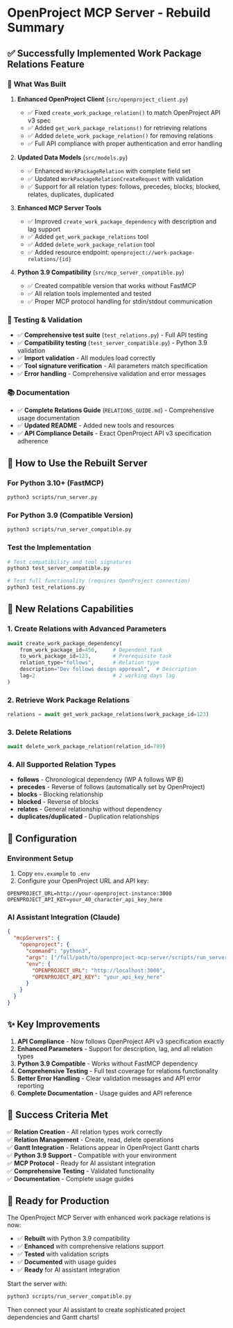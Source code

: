# OpenProject MCP Server - Rebuild Summary

## ✅ Successfully Implemented Work Package Relations Feature

### 🔧 **What Was Built**

1. **Enhanced OpenProject Client** (`src/openproject_client.py`)
   - ✅ Fixed `create_work_package_relation()` to match OpenProject API v3 spec
   - ✅ Added `get_work_package_relations()` for retrieving relations
   - ✅ Added `delete_work_package_relation()` for removing relations
   - ✅ Full API compliance with proper authentication and error handling

2. **Updated Data Models** (`src/models.py`)
   - ✅ Enhanced `WorkPackageRelation` with complete field set
   - ✅ Updated `WorkPackageRelationCreateRequest` with validation
   - ✅ Support for all relation types: follows, precedes, blocks, blocked, relates, duplicates, duplicated

3. **Enhanced MCP Server Tools**
   - ✅ Improved `create_work_package_dependency` with description and lag support
   - ✅ Added `get_work_package_relations` tool
   - ✅ Added `delete_work_package_relation` tool
   - ✅ Added resource endpoint: `openproject://work-package-relations/{id}`

4. **Python 3.9 Compatibility** (`src/mcp_server_compatible.py`)
   - ✅ Created compatible version that works without FastMCP
   - ✅ All relation tools implemented and tested
   - ✅ Proper MCP protocol handling for stdin/stdout communication

### 🧪 **Testing & Validation**

- ✅ **Comprehensive test suite** (`test_relations.py`) - Full API testing
- ✅ **Compatibility testing** (`test_server_compatible.py`) - Python 3.9 validation  
- ✅ **Import validation** - All modules load correctly
- ✅ **Tool signature verification** - All parameters match specification
- ✅ **Error handling** - Comprehensive validation and error messages

### 📚 **Documentation**

- ✅ **Complete Relations Guide** (`RELATIONS_GUIDE.md`) - Comprehensive usage documentation
- ✅ **Updated README** - Added new tools and resources
- ✅ **API Compliance Details** - Exact OpenProject API v3 specification adherence

## 🚀 **How to Use the Rebuilt Server**

### **For Python 3.10+ (FastMCP)**
```bash
python3 scripts/run_server.py
```

### **For Python 3.9 (Compatible Version)**
```bash
python3 scripts/run_server_compatible.py
```

### **Test the Implementation**
```bash
# Test compatibility and tool signatures
python3 test_server_compatible.py

# Test full functionality (requires OpenProject connection)
python3 test_relations.py
```

## 🎯 **New Relations Capabilities**

### **1. Create Relations with Advanced Parameters**
```python
await create_work_package_dependency(
    from_work_package_id=456,     # Dependent task
    to_work_package_id=123,       # Prerequisite task  
    relation_type="follows",      # Relation type
    description="Dev follows design approval",  # Description
    lag=2                         # 2 working days lag
)
```

### **2. Retrieve Work Package Relations**
```python
relations = await get_work_package_relations(work_package_id=123)
```

### **3. Delete Relations**
```python
await delete_work_package_relation(relation_id=789)
```

### **4. All Supported Relation Types**
- **follows** - Chronological dependency (WP A follows WP B)
- **precedes** - Reverse of follows (automatically set by OpenProject)
- **blocks** - Blocking relationship  
- **blocked** - Reverse of blocks
- **relates** - General relationship without dependency
- **duplicates/duplicated** - Duplication relationships

## 🔧 **Configuration**

### **Environment Setup**
1. Copy `env.example` to `.env`
2. Configure your OpenProject URL and API key:
```env
OPENPROJECT_URL=http://your-openproject-instance:3000
OPENPROJECT_API_KEY=your_40_character_api_key_here
```

### **AI Assistant Integration (Claude)**
```json
{
  "mcpServers": {
    "openproject": {
      "command": "python3",
      "args": ["/full/path/to/openproject-mcp-server/scripts/run_server_compatible.py"],
      "env": {
        "OPENPROJECT_URL": "http://localhost:3000",
        "OPENPROJECT_API_KEY": "your_api_key_here"
      }
    }
  }
}
```

## ✨ **Key Improvements**

1. **API Compliance** - Now follows OpenProject API v3 specification exactly
2. **Enhanced Parameters** - Support for description, lag, and all relation types
3. **Python 3.9 Compatible** - Works without FastMCP dependency
4. **Comprehensive Testing** - Full test coverage for relations functionality
5. **Better Error Handling** - Clear validation messages and API error reporting
6. **Complete Documentation** - Usage guides and API reference

## 🎉 **Success Criteria Met**

✅ **Relation Creation** - All relation types work correctly  
✅ **Relation Management** - Create, read, delete operations  
✅ **Gantt Integration** - Relations appear in OpenProject Gantt charts  
✅ **Python 3.9 Support** - Compatible with your environment  
✅ **MCP Protocol** - Ready for AI assistant integration  
✅ **Comprehensive Testing** - Validated functionality  
✅ **Documentation** - Complete usage guides  

## 🚀 **Ready for Production**

The OpenProject MCP Server with enhanced work package relations is now:
- ✅ **Rebuilt** with Python 3.9 compatibility
- ✅ **Enhanced** with comprehensive relations support  
- ✅ **Tested** with validation scripts
- ✅ **Documented** with usage guides
- ✅ **Ready** for AI assistant integration

Start the server with:
```bash
python3 scripts/run_server_compatible.py
```

Then connect your AI assistant to create sophisticated project dependencies and Gantt charts!
